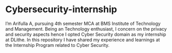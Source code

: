 # Cybersecurity-internship
I’m Arifulla A, pursuing 4th semester MCA at BMS Institute of Technology and Management. Being an Technology enthusiast, I concern on the privacy and security aspects hence I opted Cyber Security domain as my internship at DLithe.
In this repository I have shared my experience and learnings at the Internship Program related to Cyber Security.
